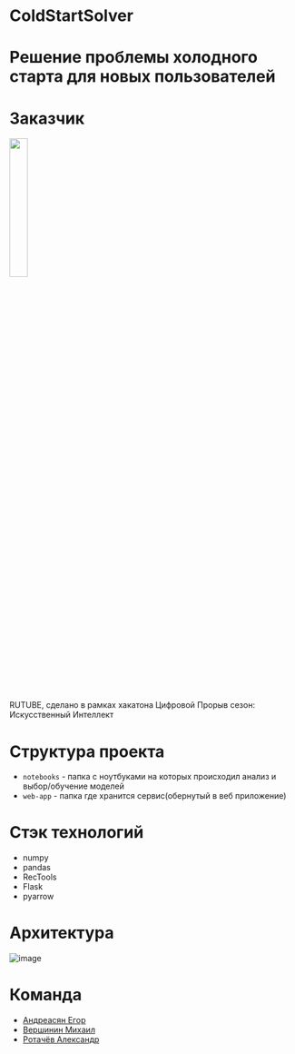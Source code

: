 # ColdStartSolver

# Решение проблемы холодного старта для новых пользователей

# Заказчик

<img style="width: 25%; height: auto;" src='https://github.com/user-attachments/assets/dbc487be-8b08-4dd6-affb-98a5857db708'>

RUTUBE, сделано в рамках хакатона Цифровой Прорыв сезон: Искусственный Интеллект

# Структура проекта

- ```notebooks``` - папка с ноутбуками на которых происходил анализ и выбор/обучение моделей
- ```web-app``` - папка где хранится сервис(обернутый в веб приложение)

# Стэк технологий

* numpy
* pandas
* RecTools
* Flask
* pyarrow

# Архитектура

![image](https://github.com/user-attachments/assets/fcf743da-317e-4d99-8d41-3dd7d445fcfb)

# Команда
* [Андреасян Егор](https://github.com/EgorAndrik)
* [Вершинин Михаил](https://github.com/Rasdafar128)
* [Ротачёв Александр](https://github.com/Sasha2810)
